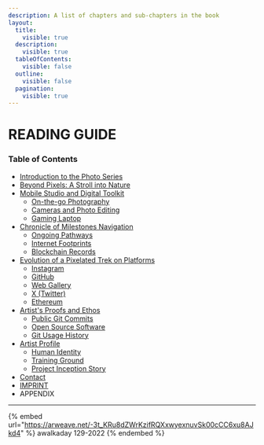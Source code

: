 ```yaml
---
description: A list of chapters and sub-chapters in the book
layout:
  title:
    visible: true
  description:
    visible: true
  tableOfContents:
    visible: false
  outline:
    visible: false
  pagination:
    visible: true
---
```


# READING GUIDE

### Table of Contents

* [Introduction to the Photo Series](introduction-to-the-photo-series.md)
* [Beyond Pixels: A Stroll into Nature](beyond-pixels-a-stroll-into-nature.md)
* [Mobile Studio and Digital Toolkit](mobile-studio-and-digital-toolkit/)
  * [On-the-go Photography](mobile-studio-and-digital-toolkit/on-the-go-photography.md)
  * [Cameras and Photo Editing](mobile-studio-and-digital-toolkit/cameras-and-photo-editing.md)
  * [Gaming Laptop](mobile-studio-and-digital-toolkit/gaming-laptop.md)
* [Chronicle of Milestones Navigation](chronicle-of-milestones-navigation/)
  * [Ongoing Pathways](chronicle-of-milestones-navigation/ongoing-pathways.md)
  * [Internet Footprints](chronicle-of-milestones-navigation/internet-footprints.md)
  * [Blockchain Records](chronicle-of-milestones-navigation/blockchain-records.md)
* [Evolution of a Pixelated Trek on Platforms](evolution-of-a-trek-on-platforms/)
  * [Instagram](evolution-of-a-trek-on-platforms/instagram.md)
  * [GitHub](evolution-of-a-trek-on-platforms/github.md)
  * [Web Gallery](evolution-of-a-trek-on-platforms/web-gallery.md)
  * [X (Twitter)](evolution-of-a-trek-on-platforms/web-gallery.md)
  * [Ethereum](evolution-of-a-trek-on-platforms/ethereum.md)
* [Artist's Proofs and Ethos](artists-proofs-and-ethos/)
  * [Public Git Commits](artists-proofs-and-ethos/public-git-commits.md)
  * [Open Source Software](artists-proofs-and-ethos/open-source-software.md)
  * [Git Usage History](artists-proofs-and-ethos/git-usage-history.md)
* [Artist Profile](artist-profile/)
  * [Human Identity](artist-profile/human-identity.md)
  * [Training Ground](artist-profile/training-ground.md)
  * [Project Inception Story](artist-profile/project-inception-story.md)
* [Contact](contact.md)
* [IMPRINT](imprint.md)
* APPENDIX



***

{% embed url="https://arweave.net/-3t_KRu8dZWrKzifRQXxwyexnuvSk00cCC6xu8AJkd4" %}
awalkaday 129-2022
{% endembed %}

